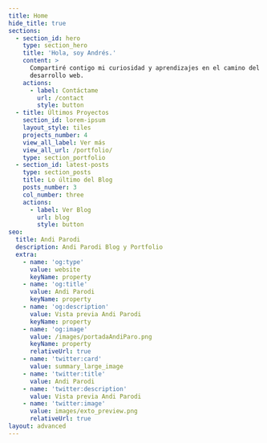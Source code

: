 ```yaml
---
title: Home
hide_title: true
sections:
  - section_id: hero
    type: section_hero
    title: 'Hola, soy Andrés.'
    content: >
      Compartiré contigo mi curiosidad y aprendizajes en el camino del
      desarrollo web.
    actions:
      - label: Contáctame
        url: /contact
        style: button
  - title: Últimos Proyectos
    section_id: lorem-ipsum
    layout_style: tiles
    projects_number: 4
    view_all_label: Ver más
    view_all_url: /portfolio/
    type: section_portfolio
  - section_id: latest-posts
    type: section_posts
    title: Lo último del Blog
    posts_number: 3
    col_number: three
    actions:
      - label: Ver Blog
        url: blog
        style: button
seo:
  title: Andi Parodi
  description: Andi Parodi Blog y Portfolio
  extra:
    - name: 'og:type'
      value: website
      keyName: property
    - name: 'og:title'
      value: Andi Parodi
      keyName: property
    - name: 'og:description'
      value: Vista previa Andi Parodi
      keyName: property
    - name: 'og:image'
      value: /images/portadaAndiParo.png
      keyName: property
      relativeUrl: true
    - name: 'twitter:card'
      value: summary_large_image
    - name: 'twitter:title'
      value: Andi Parodi
    - name: 'twitter:description'
      value: Vista previa Andi Parodi
    - name: 'twitter:image'
      value: images/exto_preview.png
      relativeUrl: true
layout: advanced
---
```

